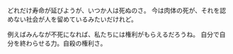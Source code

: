 どれだけ寿命が延びようが、いつか人は死ぬのさ。
今は肉体の死が、それを認めない社会が人を留めているみたいだけれど。

例えばみんなが不死になれば、私たちには権利がもらえるだろうね。
自分で自分を終わらせる力。自殺の権利さ。